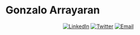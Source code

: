 # Gonzalo Arrayaran

<div align="center">

[![LinkedIn](https://img.shields.io/badge/LinkedIn-0077B5?style=flat\&logo=linkedin\&logoColor=white)](https://www.linkedin.com/in/gonzalo-arrayaran/) [![Twitter](https://img.shields.io/badge/Twitter-1DA1F2?style=flat\&logo=twitter\&logoColor=white)](https://x.com/gonzarray) [![Email](https://img.shields.io/badge/Email-D14836?style=flat\&logo=gmail\&logoColor=white)](mailto:gonzalo.arrayaran@gmail.com)

</div>

